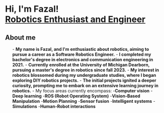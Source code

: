 <h1>Hi, I'm Fazal! <br/><a href="https://www.linkedin.com/in/fazal-rahaman-pasha-mohammed-600775181/">Robotics Enthusiast and Engineer</a></h1>

<h2> <strong>About me</strong> </h2>
<ul>
- <b>My name is Fazal, and I'm enthusiastic about robotics, aiming to pursue a career as a Software Robotics Engineer.</b>
- <b>I completed my bachelor's degree in electronics and communication engineering in 2021.</b>
- <b>Currently enrolled at the University of Michigan Dearborn, pursuing a master's degree in robotics since fall 2023.</b>
- <b>My interest in robotics blossomed during my undergraduate studies, where I began exploring DIY robotics projects.</b>
- <b>The initial projects ignited a deeper curiosity, prompting me to embark on an extensive learning journey in robotics.</b>
- My focus areas currently encompass:
  -<b>Computer vision</b>
  -<b>Deep learning</b>
  -<b>ROS (Robot Operating System)</b>
  -<b>Vision-Based Manipulation</b>
  -<b>Motion Planning</b>
  -<b>Sensor fusion</b>
  -<b>Intelligent systems</b>
  -<b>Simulations</b>
  -<b>Human-Robot interactions</b>
</ul>
